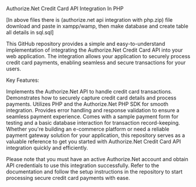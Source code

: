 Authorize.Net Credit Card API Integration In PHP

[In above files there is (authorize.net api integration with php.zip) file download and paste in xampp/wamp, then make database and create table all details in sql.sql]

This GitHub repository provides a simple and easy-to-understand implementation of integrating the Authorize.Net Credit Card API into your web application.
The integration allows your application to securely process credit card payments, enabling seamless and secure transactions for your users.

Key Features:

Implements the Authorize.Net API to handle credit card transactions.
Demonstrates how to securely capture credit card details and process payments.
Utilizes PHP and the Authorize.Net PHP SDK for smooth integration.
Provides error handling and response validation to ensure a seamless payment experience.
Comes with a sample payment form for testing and a basic database interaction for transaction record-keeping.
Whether you're building an e-commerce platform or need a reliable payment gateway solution for your application, this repository
serves as a valuable reference to get you started with Authorize.Net Credit Card API integration quickly and efficiently.

Please note that you must have an active Authorize.Net account and obtain API credentials to use this integration successfully. 
Refer to the documentation and follow the setup instructions in the repository to start processing secure credit card payments with ease.
